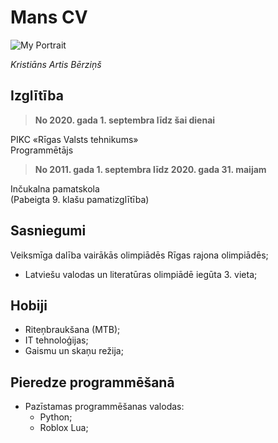 # **Mans CV**
![My Portrait](https://i.imgur.com/zI2CQmw.png)

_Kristiāns Artis Bērziņš_

## Izglītība
> **No 2020. gada 1. septembra līdz šai dienai**

PIKC «Rīgas Valsts tehnikums»\
Programmētājs

> **No 2011. gada 1. septembra līdz 2020. gada 31. maijam**

Inčukalna pamatskola\
(Pabeigta 9. klašu pamatizglītība)


## Sasniegumi
Veiksmīga dalība vairākās olimpiādēs Rīgas rajona olimpiādēs;
- Latviešu valodas un literatūras olimpiādē iegūta 3. vieta;


## Hobiji
- Riteņbraukšana (MTB);
- IT tehnoloģijas;
- Gaismu un skaņu režija;


## Pieredze programmēšanā
- Pazīstamas programmēšanas valodas:
    - Python;
    - Roblox Lua;